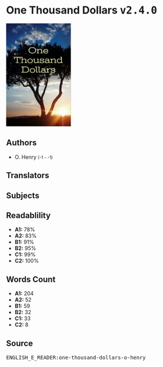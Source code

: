 # One Thousand Dollars <kbd>v2.4.0</kbd>

![](./cover.medium.jpg "")

## Authors


 - O. Henry <small>(-1 - -1)</small>

## Translators



## Subjects



## Readablility


 - **A1:** 78%
 - **A2:** 83%
 - **B1:** 91%
 - **B2:** 95%
 - **C1:** 99%
 - **C2:** 100%

## Words Count


 - **A1:** 204
 - **A2:** 52
 - **B1:** 59
 - **B2:** 32
 - **C1:** 33
 - **C2:** 8

## Source


<kbd>ENGLISH_E_READER:one-thousand-dollars-o-henry</kbd>
